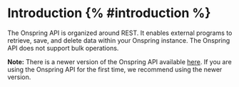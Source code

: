 # Introduction {% #introduction %}

The Onspring API is organized around REST. It enables external programs to retrieve, save, and delete data within your Onspring instance. The Onspring API does not support bulk operations.

**Note:** There is a newer version of the Onspring API available [here](/). If you are using the Onspring API for the first time, we recommend using the newer version.
